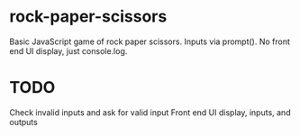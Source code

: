 # rock-paper-scissors

Basic JavaScript game of rock paper scissors. Inputs via prompt(). No front end UI display, just console.log.

# TODO
Check invalid inputs and ask for valid input
Front end UI display, inputs, and outputs
